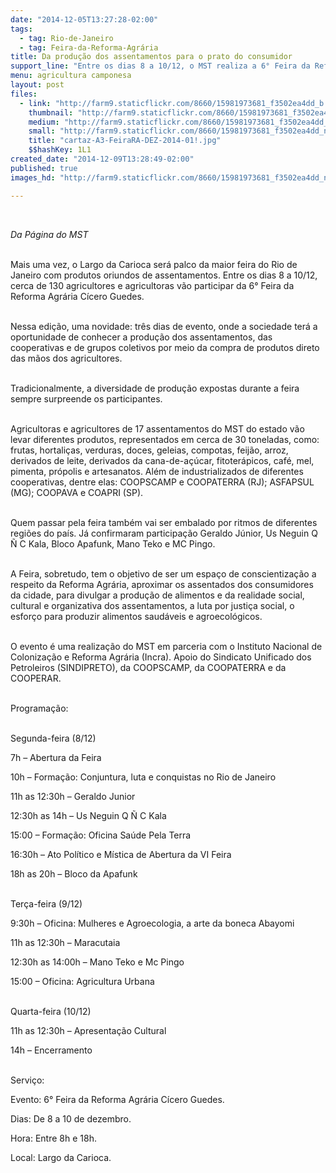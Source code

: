 ```yaml
---
date: "2014-12-05T13:27:28-02:00"
tags:
  - tag: Rio-de-Janeiro
  - tag: Feira-da-Reforma-Agrária
title: Da produção dos assentamentos para o prato do consumidor
support_line: "Entre os dias 8 a 10/12, o MST realiza a 6° Feira da Reforma Agrária, no Largo da Carioca, no RJ."
menu: agricultura camponesa
layout: post
files:
  - link: "http://farm9.staticflickr.com/8660/15981973681_f3502ea4dd_b.jpg"
    thumbnail: "http://farm9.staticflickr.com/8660/15981973681_f3502ea4dd_t.jpg"
    medium: "http://farm9.staticflickr.com/8660/15981973681_f3502ea4dd_z.jpg"
    small: "http://farm9.staticflickr.com/8660/15981973681_f3502ea4dd_n.jpg"
    title: "cartaz-A3-FeiraRA-DEZ-2014-01!.jpg"
    $$hashKey: 1L1
created_date: "2014-12-09T13:28:49-02:00"
published: true
images_hd: "http://farm9.staticflickr.com/8660/15981973681_f3502ea4dd_n.jpg"

---
```

<div id="content-header">
<div id="content-title">
<p>&nbsp;</p>
</div>
</div>

<div id="content-area">
<div id="default-content">
<div id="node-16843">
<div>
<div>
<p><em>Da P&aacute;gina do MST</em></p>

<p><br />
Mais uma vez, o&nbsp;Largo da Carioca ser&aacute; palco da maior feira do Rio de Janeiro com&nbsp;produtos oriundos de assentamentos. Entre os dias 8 a 10/12, cerca de 130 agricultores e agricultoras v&atilde;o participar da 6&deg; Feira da Reforma Agr&aacute;ria C&iacute;cero Guedes.</p>

<p><br />
Nessa edi&ccedil;&atilde;o, uma novidade: tr&ecirc;s dias de evento, onde a sociedade ter&aacute; a oportunidade de conhecer a produ&ccedil;&atilde;o dos assentamentos, das cooperativas e de grupos coletivos por meio da compra de produtos direto das m&atilde;os dos agricultores.</p>

<p><br />
Tradicionalmente, a diversidade de produ&ccedil;&atilde;o expostas durante a feira sempre surpreende os participantes.</p>

<p><br />
Agricultoras e agricultores de 17 assentamentos do MST do estado v&atilde;o levar diferentes produtos, representados em cerca de 30 toneladas, como: frutas, hortali&ccedil;as, verduras, doces, geleias, compotas, feij&atilde;o, arroz, derivados de leite, derivados da cana-de-a&ccedil;&uacute;car, fitoter&aacute;picos, caf&eacute;, mel, pimenta, pr&oacute;polis e artesanatos. Al&eacute;m de industrializados de diferentes cooperativas, dentre elas: COOPSCAMP e COOPATERRA (RJ); ASFAPSUL (MG); COOPAVA e COAPRI (SP).</p>

<p><br />
Quem passar pela feira tamb&eacute;m vai ser embalado por ritmos de diferentes regi&otilde;es do pa&iacute;s. J&aacute; confirmaram participa&ccedil;&atilde;o Geraldo J&uacute;nior, Us Neguin Q &Ntilde; C Kala, Bloco Apafunk, Mano Teko e MC Pingo.</p>

<p><br />
A Feira, sobretudo, tem o objetivo de ser um espa&ccedil;o de conscientiza&ccedil;&atilde;o a respeito da Reforma Agr&aacute;ria, aproximar os assentados dos consumidores da cidade, para divulgar a produ&ccedil;&atilde;o de alimentos e da realidade social, cultural e organizativa dos assentamentos, a luta por justi&ccedil;a social, o esfor&ccedil;o para produzir alimentos saud&aacute;veis e agroecol&oacute;gicos.</p>

<p><br />
O evento &eacute; uma realiza&ccedil;&atilde;o do MST em parceria com o Instituto Nacional de Coloniza&ccedil;&atilde;o e Reforma Agr&aacute;ria (Incra). Apoio do Sindicato Unificado dos Petroleiros (SINDIPRETO), da COOPSCAMP, da COOPATERRA e da COOPERAR.</p>

<p><br />
Programa&ccedil;&atilde;o:</p>

<p><br />
Segunda-feira (8/12)</p>

<p>7h &ndash; Abertura da Feira</p>

<p>10h &ndash; Forma&ccedil;&atilde;o: Conjuntura, luta e conquistas no Rio de Janeiro</p>

<p>11h as 12:30h &ndash; Geraldo Junior</p>

<p>12:30h as 14h &ndash; Us Neguin Q &Ntilde; C Kala</p>

<p>15:00 &ndash; Forma&ccedil;&atilde;o: Oficina Sa&uacute;de Pela Terra</p>

<p>16:30h &ndash; Ato Pol&iacute;tico e M&iacute;stica de Abertura da VI Feira</p>

<p>18h as 20h &ndash; Bloco da Apafunk</p>

<p><br />
Ter&ccedil;a-feira (9/12)</p>

<p>9:30h &ndash; Oficina: Mulheres e Agroecologia, a arte da boneca Abayomi</p>

<p>11h as 12:30h &ndash; Maracutaia</p>

<p>12:30h as 14:00h &ndash; Mano Teko e Mc Pingo</p>

<p>15:00 &ndash; Oficina: Agricultura Urbana</p>

<p><br />
Quarta-feira (10/12)</p>

<p>11h as 12:30h &ndash; Apresenta&ccedil;&atilde;o Cultural</p>

<p>14h &ndash; Encerramento</p>

<p><br />
Servi&ccedil;o:</p>

<p>Evento: 6&deg; Feira da Reforma Agr&aacute;ria C&iacute;cero Guedes.</p>

<p>Dias: De 8 a 10 de dezembro.</p>

<p>Hora: Entre 8h e 18h.</p>

<p>Local: Largo da Carioca.</p>
</div>
</div>
</div>
</div>
</div>
